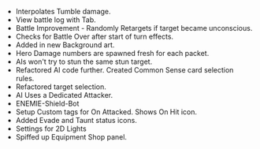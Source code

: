 - Interpolates Tumble damage.
- View battle log with Tab.
- Battle Improvement - Randomly Retargets if target became unconscious.
- Checks for Battle Over after start of turn effects.
- Added in new Background art.
- Hero Damage numbers are spawned fresh for each packet.
- AIs won't try to stun the same stun target.
- Refactored AI code further. Created Common Sense card selection rules.
- Refactored target selection.
- AI Uses a Dedicated Attacker.
- ENEMIE-Shield-Bot
- Setup Custom tags for On Attacked. Shows On Hit icon.
- Added Evade and Taunt status icons.
- Settings for 2D Lights
- Spiffed up Equipment Shop panel.
